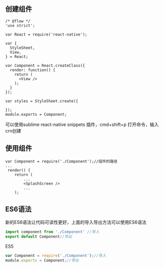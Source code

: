 ## 创建组件

````
/* @flow */
'use strict';

var React = require('react-native');

var {
  StyleSheet,
  View,
} = React;

var Component = React.createClass({
  render: function() {
    return (
      <View />
    );
  }
});

var styles = StyleSheet.create({

});
module.exports = Component;
````

可以使用sublime react-native snippets 插件，cmd+shift+p 打开命令，输入crn创建

## 使用组件

````javascrpit
var Component = require('./Component');//组件的路径
...
 render() {
    return (
    	...
        <SplashScreen />
        ...
    );
````

##  ES6语法

新的ES6语法让代码可读性更好，上面的导入导出方法可以使用ES6语法

````javascript
import component from './Component' //导入
export default Component//导出
````

ES5

````javascript
var Component = require('./Component');//导入
module.exports = Component;//导出
````



